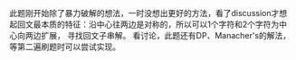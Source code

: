 此题刚开始除了暴力破解的想法，一时没想出更好的方法，看了discussion才想起回文最本质的特征：沿中心往两边是对称的，所以可以1个字符和2个字符为中心向两边扩展，
寻找回文子串解。
看讨论，此题还有DP、Manacher's的解法，等第二遍刷题时可以尝试实现。

